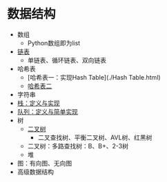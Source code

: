 # 数据结构

- 数组
  - Python数组即为list
- [链表](./链表.html) 
  - 单链表、循环链表、双向链表
- 哈希表
  - [哈希表一：实现Hash Table](./Hash Table.html) 
  - [哈希表二](./哈希表二.html) 
- 字符串
- [栈：定义与实现](./栈.html) 
- [队列：定义与简单实现](./队列.html) 
- 树
  - [二叉树](./二叉树.html) 
    - 二叉查找树、平衡二叉树、AVL树、红黑树
  - 二叉树：多路查找树：B、B+、2-3树
  - 堆
- 图：有向图、无向图
- 高级数据结构